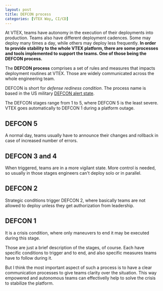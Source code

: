 ```yaml
---
layout: post
title: DEFCON process
categories: [VTEX Way, CI/CD]
---
```


At VTEX, teams have autonomy in the execution of their deployments into production. Teams also have different deployment cadences. Some may deploy many times a day, while others may deploy less frequently. **In order to provide stability to the whole VTEX platform, there are some processes and tools implemented to support the teams. One of those being the DEFCON process.**

The **DEFCON process** comprises a set of rules and measures that impacts deployment routines at VTEX. Those are widely communicated across the whole engineering team.

DEFCON is short for *defense rediness condition*. The process name is based in the US military [DEFCON alert state](https://en.wikipedia.org/wiki/DEFCON).

The DEFCON stages range from 1 to 5, where DEFCON 5 is the least severe. VTEX goes automatically to DEFCON 1 during a platform outage.

## DEFCON 5

A normal day, teams usually have to announce their changes and rollback in case of increased number of errors.

## DEFCON 3 and 4

When triggered, teams are in a more vigilant state. More control is needed, so usually in those stages engineers can't deploy solo or in parallel.

## DEFCON 2

Strategic conditions trigger DEFCON 2, where basically teams are not allowed to deploy unless they get authorization from leadership.

## DEFCON 1

It is a crisis condition, where only maneuvers to end it may be executed during this stage.


Those are just a brief description of the stages, of course. Each have specific conditions to trigger and to end, and also specific measures teams have to follow during it.

But I think the most important aspect of such a process is to have a clear communication processes to give teams clarity over the situation. This way empowered and autonomous teams can effectivelly help to solve the crisis to stabilize the platform.